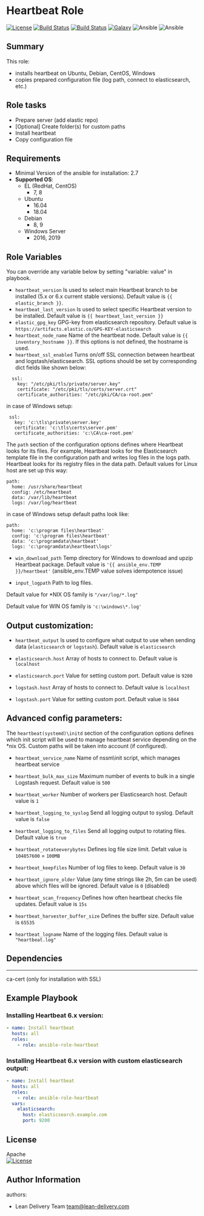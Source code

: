 Heartbeat Role
=========
[![License](https://img.shields.io/badge/license-Apache-green.svg?style=flat)](https://raw.githubusercontent.com/lean-delivery/ansible-role-heartbeat/master/LICENSE)
[![Build Status](https://travis-ci.org/lean-delivery/ansible-role-heartbeat.svg?branch=master)](https://travis-ci.org/lean-delivery/ansible-role-heartbeat)
[![Build Status](https://gitlab.com/lean-delivery/ansible-role-heartbeat/badges/master/pipeline.svg)](https://gitlab.com/lean-delivery/ansible-role-heartbeat/pipelines)
[![Galaxy](https://img.shields.io/badge/galaxy-lean__delivery.heartbeat-blue.svg)](https://galaxy.ansible.com/lean_delivery/heartbeat)
![Ansible](https://img.shields.io/ansible/role/d/44667.svg)
![Ansible](https://img.shields.io/badge/dynamic/json.svg?label=min_ansible_version&url=https%3A%2F%2Fgalaxy.ansible.com%2Fapi%2Fv1%2Froles%2F44667%2F&query=$.min_ansible_version)


## Summary


This role:
  - installs heartbeat on Ubuntu, Debian, CentOS, Windows
  - copies prepared configuration file (log path, connect to elasticsearch, etc.)




Role tasks
------------


- Prepare server (add elastic repo)
- [Optional] Create folder(s) for custom paths
- Install heartbeat
- Copy configuration file

Requirements
------------

- Minimal Version of the ansible for installation: 2.7
 - **Supported OS**:
   - EL (RedHat, CentOS)
     - 7, 8
   - Ubuntu
     - 16.04
     - 18.04
   - Debian
     - 8, 9
   - Windows Server
     - 2016, 2019

Role Variables
--------------

You can override any variable below by setting "variable: value" in playbook.


- `heartbeat_version`
Is used to select main Heartbeat branch to be installed (5.x or 6.x current stable versions). Default value is `{{ elastic_branch }}`.
- `heartbeat_last_version`
Is used to select specific Heartbeat version to be installed. Default value is `{{ heartbeat_last_version }}`
- `elastic_gpg_key`
GPG-key from elasticsearch repository. Default value is `https://artifacts.elastic.co/GPG-KEY-elasticsearch`
- `heartbeat_node_name`
Name of the heartbeat node. Default value is `{{ inventory_hostname }}`. If this options is not defined, the hostname is used.
- `heartbeat_ssl_enabled`
Turns on/off SSL connection between heartbeat and logstash/elasticsearch. SSL options should be set by corresponding dict fields like shown below:
```
  ssl:
    key: "/etc/pki/tls/private/server.key"
    certificate: "/etc/pki/tls/certs/server.crt"
    certificate_authorities: "/etc/pki/CA/ca-root.pem"
```
 in case of Windows setup:   
 ```
  ssl:
    key: 'c:\tls\private\server.key'
    certificate: 'c:\tls\certs\server.pem'
    certificate_authorities: 'c:\CA\ca-root.pem'
```


The `path` section of the configuration options defines where Heartbeat looks for its files. For example, Heartbeat looks for the Elasticsearch template file in the configuration path and writes log files in the logs path. Heartbeat looks for its registry files in the data path. Default values for Linux host are set up this way:
```
path:
  home: /usr/share/heartbeat
  config: /etc/heartbeat
  data: /var/lib/heartbeat
  logs: /var/log/heartbeat
```
in case of Windows setup default paths look like:
```
path:
  home: 'c:\program files\heartbeat'
  config: 'c:\program files\heartbeat'
  data: 'c:\programdata\heartbeat'
  logs: 'c:\programdata\heartbeat\logs'
```
- `win_download_path`
Temp directory for Windows to download and upzip Heartbeat package. Default value is `'{{ ansible_env.TEMP }}/heartbeat'` (ansible_env.TEMP value solves idempotence issue)


- `input_logpath` 
Path to log files. 

Default value for *NIX OS family is `"/var/log/*.log"`

Default value for WIN OS family is `'c:\windows\*.log'`


## Output customization:
- `heartbeat_output`
Is used to configure what output to use when sending data (`elasticsearch` or `logstash`). Default value is `elasticsearch`


- `elasticsearch.host`
Array of hosts to connect to. Default value is `localhost`
- `elasticsearch.port`
Value for setting custom port. Default value is `9200`


- `logstash.host`
Array of hosts to connect to. Default value is `localhost`
- `logstash.port`
Value for setting custom port. Default value is `5044`


## Advanced config parameters:


The `heartbeat(systemd)\initd` section of the configuration  options defines which init script will be used to manage heartbeat service depending on the *nix OS. Custom paths will be taken into account (if configured).
- `heartbeat_service_name`
Name of nssm\init script, which manages heartbeat service


- `heartbeat_bulk_max_size`
Maximum number of events to bulk in a single Logstash request. Default value is `500`
- `heartbeat_worker`
Number of workers per Elasticsearch host. Default value is `1`
- `heartbeat_logging_to_syslog`
Send all logging output to syslog. Default value is `false`
- `heartbeat_logging_to_files`
Send all logging output to rotating files. Default value is `true`
- `heartbeat_rotateeverybytes`
Defines log file size limit. Defalt value is `104857600` = `100MB`
- `heartbeat_keepfiles`
Number of log files to keep. Default value is `30`
- `heartbeat_ignore_older`
Value (any time strings like 2h, 5m can be used) above which files will be ignored. Default value is `0` (disabled)
- `heartbeat_scan_frequency`
Defines how often heartbeat checks file updates. Default value is `15s`
- `heartbeat_harvester_buffer_size`
Defines the buffer size. Default value is `65535`
- `heartbeat_logname`
Name of the logging files. Default value is `"heartbeat.log"`


## Dependencies
------------


ca-cert (only for installation with SSL)


Example Playbook
----------------


### Installing Heartbeat 6.x version:


```yaml
- name: Install heartbeat
  hosts: all
  roles:
    - role: ansible-role-heartbeat
```
### Installing Heartbeat 6.x version with custom elasticsearch output:


```yaml
- name: Install heartbeat
  hosts: all
  roles:
    - role: ansible-role-heartbeat
  vars:
    elasticsearch:
      host: elasticsearch.example.com
      port: 9200
```


License
-------
Apache   
[![License](https://img.shields.io/badge/license-Apache-green.svg?style=flat)](https://raw.githubusercontent.com/lean-delivery/ansible-role-heartbeat/master/LICENSE)


Author Information
------------------


authors:
  - Lean Delivery Team <team@lean-delivery.com>
